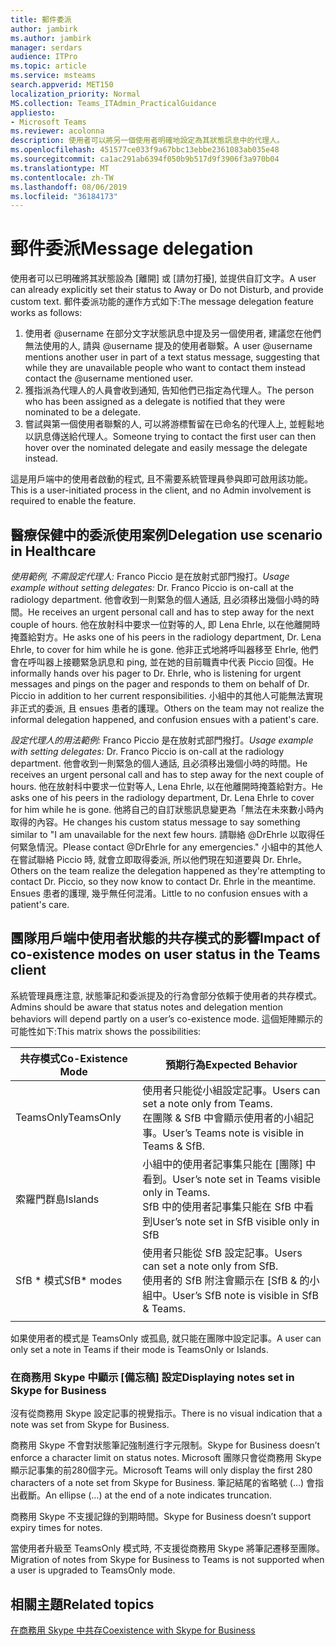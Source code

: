 ```yaml
---
title: 郵件委派
author: jambirk
ms.author: jambirk
manager: serdars
audience: ITPro
ms.topic: article
ms.service: msteams
search.appverid: MET150
localization_priority: Normal
MS.collection: Teams_ITAdmin_PracticalGuidance
appliesto:
- Microsoft Teams
ms.reviewer: acolonna
description: 使用者可以將另一個使用者明確地設定為其狀態訊息中的代理人。
ms.openlocfilehash: 451577ce033f9a67bbc13ebbe2361083ab035e48
ms.sourcegitcommit: ca1ac291ab6394f050b9b517d9f3906f3a970b04
ms.translationtype: MT
ms.contentlocale: zh-TW
ms.lasthandoff: 08/06/2019
ms.locfileid: "36184173"
---
```

# <a name="message-delegation"></a><span data-ttu-id="14e9a-103">郵件委派</span><span class="sxs-lookup"><span data-stu-id="14e9a-103">Message delegation</span></span>

<span data-ttu-id="14e9a-104">使用者可以已明確將其狀態設為 [離開] 或 [請勿打擾], 並提供自訂文字。</span><span class="sxs-lookup"><span data-stu-id="14e9a-104">A user can already explicitly set their status to Away or Do not Disturb, and provide custom text.</span></span> <span data-ttu-id="14e9a-105">郵件委派功能的運作方式如下:</span><span class="sxs-lookup"><span data-stu-id="14e9a-105">The message delegation feature works as follows:</span></span>

1. <span data-ttu-id="14e9a-106">使用者 @username 在部分文字狀態訊息中提及另一個使用者, 建議您在他們無法使用的人, 請與 @username 提及的使用者聯繫。</span><span class="sxs-lookup"><span data-stu-id="14e9a-106">A user @username mentions another user in part of a text status message, suggesting that while they are unavailable people who want to contact them instead contact the @username mentioned user.</span></span>
2. <span data-ttu-id="14e9a-107">獲指派為代理人的人員會收到通知, 告知他們已指定為代理人。</span><span class="sxs-lookup"><span data-stu-id="14e9a-107">The person who has been assigned as a delegate is notified that they were nominated to be a delegate.</span></span>
3. <span data-ttu-id="14e9a-108">嘗試與第一個使用者聯繫的人, 可以將游標暫留在已命名的代理人上, 並輕鬆地以訊息傳送給代理人。</span><span class="sxs-lookup"><span data-stu-id="14e9a-108">Someone trying to contact the first user can then hover over the nominated delegate and easily message the delegate instead.</span></span>  

<span data-ttu-id="14e9a-109">這是用戶端中的使用者啟動的程式, 且不需要系統管理員參與即可啟用該功能。</span><span class="sxs-lookup"><span data-stu-id="14e9a-109">This is a user-initiated process in the client, and no Admin involvement is required to enable the feature.</span></span> 

## <a name="delegation-use-scenario-in-healthcare"></a><span data-ttu-id="14e9a-110">醫療保健中的委派使用案例</span><span class="sxs-lookup"><span data-stu-id="14e9a-110">Delegation use scenario in Healthcare</span></span>

<span data-ttu-id="14e9a-111">*使用範例, 不需設定代理人:* Franco Piccio 是在放射式部門撥打。</span><span class="sxs-lookup"><span data-stu-id="14e9a-111">*Usage example without setting delegates:*  Dr. Franco Piccio is on-call at the radiology department.</span></span> <span data-ttu-id="14e9a-112">他會收到一則緊急的個人通話, 且必須移出幾個小時的時間。</span><span class="sxs-lookup"><span data-stu-id="14e9a-112">He receives an urgent personal call and has to step away for the next couple of hours.</span></span> <span data-ttu-id="14e9a-113">他在放射科中要求一位對等的人, 即 Lena Ehrle, 以在他離開時掩蓋給對方。</span><span class="sxs-lookup"><span data-stu-id="14e9a-113">He asks one of his peers in the radiology department, Dr. Lena Ehrle, to cover for him while he is gone.</span></span> <span data-ttu-id="14e9a-114">他非正式地將呼叫器移至 Ehrle, 他們會在呼叫器上接聽緊急訊息和 ping, 並在她的目前職責中代表 Piccio 回復。</span><span class="sxs-lookup"><span data-stu-id="14e9a-114">He informally hands over his pager to Dr. Ehrle, who is listening for urgent messages and pings on the pager and responds to them on behalf of Dr. Piccio in addition to her current responsibilities.</span></span> <span data-ttu-id="14e9a-115">小組中的其他人可能無法實現非正式的委派, 且 ensues 患者的護理。</span><span class="sxs-lookup"><span data-stu-id="14e9a-115">Others on the team may not realize the informal delegation happened, and confusion ensues with a patient's care.</span></span>

<span data-ttu-id="14e9a-116">*設定代理人的用法範例:* Franco Piccio 是在放射式部門撥打。</span><span class="sxs-lookup"><span data-stu-id="14e9a-116">*Usage example with setting delegates:* Dr. Franco Piccio is on-call at the radiology department.</span></span> <span data-ttu-id="14e9a-117">他會收到一則緊急的個人通話, 且必須移出幾個小時的時間。</span><span class="sxs-lookup"><span data-stu-id="14e9a-117">He receives an urgent personal call and has to step away for the next couple of hours.</span></span> <span data-ttu-id="14e9a-118">他在放射科中要求一位對等人, Lena Ehrle, 以在他離開時掩蓋給對方。</span><span class="sxs-lookup"><span data-stu-id="14e9a-118">He asks one of his peers in the radiology department, Dr. Lena Ehrle to cover for him while he is gone.</span></span> <span data-ttu-id="14e9a-119">他將自己的自訂狀態訊息變更為「無法在未來數小時內取得的內容。</span><span class="sxs-lookup"><span data-stu-id="14e9a-119">He changes his custom status message to say something similar to "I am unavailable for the next few hours.</span></span> <span data-ttu-id="14e9a-120">請聯絡 @DrEhrle 以取得任何緊急情況。</span><span class="sxs-lookup"><span data-stu-id="14e9a-120">Please contact @DrEhrle for any emergencies."</span></span>  <span data-ttu-id="14e9a-121">小組中的其他人在嘗試聯絡 Piccio 時, 就會立即取得委派, 所以他們現在知道要與 Dr. Ehrle。</span><span class="sxs-lookup"><span data-stu-id="14e9a-121">Others on the team realize the delegation happened as they're attempting to contact Dr. Piccio, so they now know to contact Dr. Ehrle in the meantime.</span></span> <span data-ttu-id="14e9a-122">Ensues 患者的護理, 幾乎無任何混淆。</span><span class="sxs-lookup"><span data-stu-id="14e9a-122">Little to no confusion ensues with a patient's care.</span></span>

## <a name="impact-of-co-existence-modes-on-user-status-in-the-teams-client"></a><span data-ttu-id="14e9a-123">團隊用戶端中使用者狀態的共存模式的影響</span><span class="sxs-lookup"><span data-stu-id="14e9a-123">Impact of co-existence modes on user status in the Teams client</span></span>

<span data-ttu-id="14e9a-124">系統管理員應注意, 狀態筆記和委派提及的行為會部分依賴于使用者的共存模式。</span><span class="sxs-lookup"><span data-stu-id="14e9a-124">Admins should be aware that status notes and delegation mention behaviors will depend partly on a user’s co-existence mode.</span></span> <span data-ttu-id="14e9a-125">這個矩陣顯示的可能性如下:</span><span class="sxs-lookup"><span data-stu-id="14e9a-125">This matrix shows the possibilities:</span></span>

|<span data-ttu-id="14e9a-126">共存模式</span><span class="sxs-lookup"><span data-stu-id="14e9a-126">Co-Existence Mode</span></span> | <span data-ttu-id="14e9a-127">預期行為</span><span class="sxs-lookup"><span data-stu-id="14e9a-127">Expected Behavior</span></span>|
|---|---|
|<span data-ttu-id="14e9a-128">TeamsOnly</span><span class="sxs-lookup"><span data-stu-id="14e9a-128">TeamsOnly</span></span> |<span data-ttu-id="14e9a-129">使用者只能從小組設定記事。</span><span class="sxs-lookup"><span data-stu-id="14e9a-129">Users can set a note only from Teams.</span></span> <br> <span data-ttu-id="14e9a-130">在團隊 & SfB 中會顯示使用者的小組記事。</span><span class="sxs-lookup"><span data-stu-id="14e9a-130">User’s Teams note is visible in Teams & SfB.</span></span> |
|<span data-ttu-id="14e9a-131">索羅門群島</span><span class="sxs-lookup"><span data-stu-id="14e9a-131">Islands</span></span> | <span data-ttu-id="14e9a-132">小組中的使用者記事集只能在 [團隊] 中看到。</span><span class="sxs-lookup"><span data-stu-id="14e9a-132">User’s note set in Teams visible only in Teams.</span></span> <br> <span data-ttu-id="14e9a-133">SfB 中的使用者記事集只能在 SfB 中看到</span><span class="sxs-lookup"><span data-stu-id="14e9a-133">User’s note set in SfB visible only in SfB</span></span> |
|<span data-ttu-id="14e9a-134">SfB \* 模式</span><span class="sxs-lookup"><span data-stu-id="14e9a-134">SfB\* modes</span></span> | <span data-ttu-id="14e9a-135">使用者只能從 SfB 設定記事。</span><span class="sxs-lookup"><span data-stu-id="14e9a-135">Users can set a note only from SfB.</span></span> <br> <span data-ttu-id="14e9a-136">使用者的 SfB 附注會顯示在 [SfB & 的小組中。</span><span class="sxs-lookup"><span data-stu-id="14e9a-136">User’s SfB note is visible in SfB & Teams.</span></span>  |
|||

<span data-ttu-id="14e9a-137">如果使用者的模式是 TeamsOnly 或孤島, 就只能在團隊中設定記事。</span><span class="sxs-lookup"><span data-stu-id="14e9a-137">A user can only set a note in Teams if their mode is TeamsOnly or Islands.</span></span>  

### <a name="displaying-notes-set-in-skype-for-business"></a><span data-ttu-id="14e9a-138">在商務用 Skype 中顯示 [備忘稿] 設定</span><span class="sxs-lookup"><span data-stu-id="14e9a-138">Displaying notes set in Skype for Business</span></span>
  
<span data-ttu-id="14e9a-139">沒有從商務用 Skype 設定記事的視覺指示。</span><span class="sxs-lookup"><span data-stu-id="14e9a-139">There is no visual indication that a note was set from Skype for Business.</span></span>

<span data-ttu-id="14e9a-140">商務用 Skype 不會對狀態筆記強制進行字元限制。</span><span class="sxs-lookup"><span data-stu-id="14e9a-140">Skype for Business doesn’t enforce a character limit on status notes.</span></span> <span data-ttu-id="14e9a-141">Microsoft 團隊只會從商務用 Skype 顯示記事集的前280個字元。</span><span class="sxs-lookup"><span data-stu-id="14e9a-141">Microsoft Teams will only display the first 280 characters of a note set from Skype for Business.</span></span> <span data-ttu-id="14e9a-142">筆記結尾的省略號 (...) 會指出截斷。</span><span class="sxs-lookup"><span data-stu-id="14e9a-142">An ellipse (…) at the end of a note indicates truncation.</span></span>
  
<span data-ttu-id="14e9a-143">商務用 Skype 不支援記錄的到期時間。</span><span class="sxs-lookup"><span data-stu-id="14e9a-143">Skype for Business doesn’t support expiry times for notes.</span></span>

<span data-ttu-id="14e9a-144">當使用者升級至 TeamsOnly 模式時, 不支援從商務用 Skype 將筆記遷移至團隊。</span><span class="sxs-lookup"><span data-stu-id="14e9a-144">Migration of notes from Skype for Business to Teams is not supported when a user is upgraded to TeamsOnly mode.</span></span>

## <a name="related-topics"></a><span data-ttu-id="14e9a-145">相關主題</span><span class="sxs-lookup"><span data-stu-id="14e9a-145">Related topics</span></span>

[<span data-ttu-id="14e9a-146">在商務用 Skype 中共存</span><span class="sxs-lookup"><span data-stu-id="14e9a-146">Coexistence with Skype for Business</span></span>](../../coexistence-chat-calls-presence.md)
